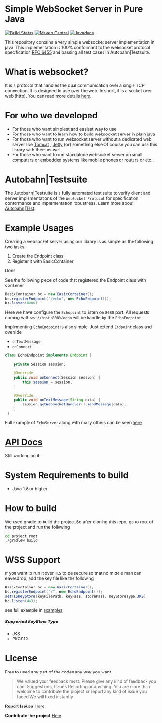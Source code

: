 # Simple WebSocket Server in Pure Java

[![Build Status](https://travis-ci.org/ayeminoo/simple-java-websocket.svg?branch=master)](https://travis-ci.org/ayeminoo/simple-java-websocket)
[![Maven Central](https://maven-badges.herokuapp.com/maven-central/org.java-websocket/Java-WebSocket/badge.svg)](https://maven-badges.herokuapp.com/maven-central/org.java-websocket/Java-WebSocket)
[![Javadocs](https://www.javadoc.io/badge/org.java-websocket/Java-WebSocket.svg)](https://www.javadoc.io/doc/org.java-websocket/Java-WebSocket)

This repository contains a very simple websocket server implementation in java.
This implementation is 100% conformant to the websocket protocol specification [RFC 6455](http://tools.ietf.org/html/rfc6455)
and passing all test cases in Autobahn|Testsuite.  

What is websocket?
==================
It is a protocol that handles the dual communication over a single TCP connection. 
It is designed to use over the web. In short, it is a socket over web (http). You can read
more details [here](https://en.wikipedia.org/wiki/WebSocket).

For who we developed
====================
+ For those who want simplest and easiest way to use 
+ For those who want to learn how to build websocket server in plain java
+ For those who want to run websocket server without a dedicated web server like [Tomcat](http://tomcat.apache.org/)
, [Jetty](https://www.eclipse.org/jetty/) (or) something else.Of course you can use this library with them as well.
+ For those who want to run standalone websocket server on small computers or embedded systems like mobile phones or routers or etc..


Autobahn|Testsuite
==================

The Autobahn|Testsuite is a fully automated test suite to verify client and server 
implementations of the `WebSocket Protocol` for specification conformance and implementation robustness.
Learn more about [Autobahn|Test](https://github.com/crossbario/autobahn-testsuite/blob/master/doc/README.rst).

Example Usages
==============
Creating a websocket server using our library is as simple as the following two tasks.

1. Create the Endpoint class
2. Register it with BasicContainer 

Done

See the following piece of code that registered the Endpoint class with container
 
```Java
BasicContainer bc = new BasicContainer();
bc.registerEndpoint("/echo", new EchoEndpoint());
bc.listen(8080)
```
Here we have configure the `Echopoint` to listen on `8080` port. All requests coming with `ws://host:8080/echo` 
will be handle by the `EchoEndpoint` 

Implementing `EchoEndpoint` is also simple. Just extend `Endpoint` class and override 
+ `onTextMessage`
+ `onConnect`

```java
class EchoEndpoint implements Endpoint {

    private Session session;

    @Override
    public void onConnect(Session session) {
        this.session = session;
    }

    @Override
    public void onTextMessage(String data) {
        session.getWebsocketHandler().sendMessage(data);
    }
 }
```

Full example of `EchoServer` along with many others can be seen 
[here](https://github.com/ayeminoo/simple-java-websocket/tree/master/examples)

[API Docs]()
==========
Still working on it

System Requirements to build
===========================
+ Java 1.8 or higher

How to build
============
We used gradle to build the project.So after cloning this repo, go to root of the project and run the following 

``` bash
cd project_root
./gradlew build
```

WSS Support
===========
If you want to run it over `TLS` to be secure so that no middle man can eavesdrop, add the key file like the following

```java
BasicContainer bc = new BasicContainer();
bc.registerEndpoint("/", new EchoEndpoint());
setTLSKeyStore(keyFilePath, keyPass, storePass, KeyStoreType.JKS);
bc.listen(443);
```

see full example in [examples](https://github.com/ayeminoo/simple-java-websocket/tree/master/examples)

##### Supported KeyStore Type
* JKS
* PKCS12

License
=======
Free to used any part of the codes any way you want. 


> We valued your feedback most.
> Please give any kind of feedback you can. Suggestions, Issues Reporting or anything.
> You are more than welcome to contribute the project or report any kind of issue you faced 
> We will fixed instantly

**Report Issues**
[Here](https://github.com/ayeminoo/simple-java-websocket/issues)

**Contribute the project**
[Here](https://github.com/ayeminoo/simple-java-websocket/pulls)
